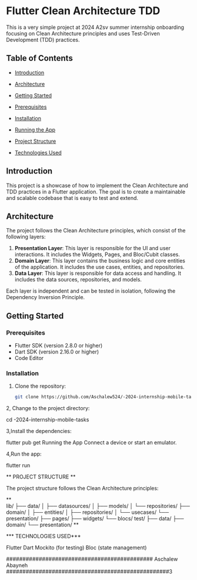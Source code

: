 # Flutter Clean Architecture TDD

This is a very simple project at 2024 A2sv summer internship onboarding  focusing on  Clean Architecture principles and uses Test-Driven Development (TDD) practices.

## Table of Contents

- [Introduction](#introduction)
 
- [Architecture](#architecture)
 
- [Getting Started](#getting-started)
 
- [Prerequisites](#prerequisites)

- [Installation](#installation)

- [Running the App](#running-the-app)
 
- [Project Structure](#project-structure)
 
- [Technologies Used](#technologies-used)
 


## Introduction

This project is a showcase of how to implement the Clean Architecture and TDD practices in a Flutter application. The goal is to create a maintainable and scalable codebase that is easy to test and extend.

## Architecture

The project follows the Clean Architecture principles, which consist of the following layers:

1. **Presentation Layer**: This layer is responsible for the UI and user interactions. It includes the Widgets, Pages, and Bloc/Cubit classes.
2. **Domain Layer**: This layer contains the business logic and core entities of the application. It includes the use cases, entities, and repositories.
3. **Data Layer**: This layer is responsible for data access and handling. It includes the data sources, repositories, and models.

Each layer is independent and can be tested in isolation, following the Dependency Inversion Principle.

## Getting Started

### Prerequisites

- Flutter SDK (version 2.8.0 or higher)
- Dart SDK (version 2.16.0 or higher)
- Code Editor

### Installation

1. Clone the repository:

   ```bash
   git clone https://github.com/Aschalew524/-2024-internship-mobile-tasks.git '''
2, Change to the project directory:


 cd -2024-internship-mobile-tasks

3,Install the dependencies:

flutter pub get
Running the App
Connect a device or start an emulator.

4,Run the app:

flutter run

** PROJECT STRUCTURE **

The project structure follows the Clean Architecture principles:

**  
lib/
├── data/
│   ├── datasources/
│   ├── models/
│   └── repositories/
├── domain/
│   ├── entities/
│   ├── repositories/
│   └── usecases/
└── presentation/
    ├── pages/
    ├── widgets/
    └── blocs/
test/
├── data/
├── domain/
└── presentation/             **

*** TECHNOLOGIES USED*** 

Flutter
Dart
Mockito (for testing)
Bloc (state management)










 
#############################################                                                           Aschalew Abayneh                                                                    ##################################################3
